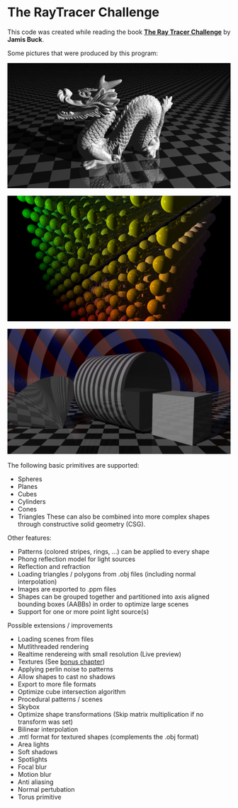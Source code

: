 # The RayTracer Challenge
This code was created while reading the book **[The Ray Tracer Challenge](https://pragprog.com/book/jbtracer/the-ray-tracer-challenge)** by **Jamis Buck**. 

Some pictures that were produced by this program:

![23490 Triangles](Images/13_ManyTriangles.png)

![1000 reflective spheres](Images/10_1000_Reflective_Spheres.png)

![Reflections](Images/08_Cylinder_and_Cone.png)


The following basic primitives are supported:
* Spheres
* Planes
* Cubes
* Cylinders
* Cones
* Triangles
These can also be combined into more complex shapes through constructive solid geometry (CSG).

Other features:
* Patterns (colored stripes, rings, ...) can be applied to every shape
* Phong reflection model for light sources
* Reflection and refraction
* Loading triangles / polygons from .obj files (including normal interpolation)
* Images are exported to .ppm files
* Shapes can be grouped together and partitioned into axis aligned bounding boxes (AABBs) in order to optimize large scenes
* Support for one or more point light source(s)

Possible extensions / improvements
* Loading scenes from files
* Mutlithreaded rendering
* Realtime rendereing with small resolution (Live preview)
* Textures (See [bonus chapter](http://www.raytracerchallenge.com/bonus/texture-mapping.html))
* Applying perlin noise to patterns
* Allow shapes to cast no shadows
* Export to more file formats
* Optimize cube intersection algorithm
* Procedural patterns / scenes
* Skybox
* Optimize shape transformations (Skip matrix multiplication if no transform was set)
* Bilinear interpolation
* .mtl format for textured shapes (complements the .obj format)
* Area lights
* Soft shadows
* Spotlights
* Focal blur
* Motion blur
* Anti aliasing
* Normal pertubation
* Torus primitive





